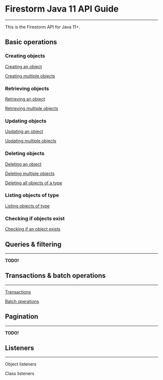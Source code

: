# Firestorm Java 11 API Guide

---

This is the Firestorm API for Java 11+.

## Basic operations

### Creating objects

[Creating an object](API-Create.md#create-single-object)

[Creating multiple objects](API-Create.md#create-multiple-objects)

### Retrieving objects

[Retrieving an object](API-Get.md#get-single-object)

[Retrieving multiple objects](API-Get.md#get-many-objects)

### Updating objects

[Updating an object](API-Update.md#update-single-object)

[Updating multiple objects](API-Update.md#update-multiple-objects)

### Deleting objects

[Deleting an object](API-Delete.md#delete-single-object)

[Deleting multiple objects](API-Delete.md#delete-single-object)

[Deleting all objects of a type](API-Delete.md#delete-all-objects-of-type)

### Listing objects of type

[Listing objects of type](API-List.md)

### Checking if objects exist

[Checking if an object exists](API-Exists.md#check-if-object-exists)

## Queries & filtering

---

**TODO!**

## Transactions & batch operations

---

[Transactions](API-Transactions.md)

[Batch operations](API-Batches.md)

## Pagination

---

**TODO!**

## Listeners

---

Object listeners

Class listeners
